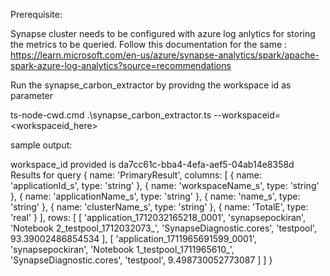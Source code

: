 

Prerequisite:

Synapse cluster needs to be configured with azure log anlytics for storing the metrics to be queried.
Follow this documentation for the same : https://learn.microsoft.com/en-us/azure/synapse-analytics/spark/apache-spark-azure-log-analytics?source=recommendations


Run the synapse_carbon_extractor by providng the workspace id as parameter


ts-node-cwd.cmd .\synapse_carbon_extractor.ts --workspaceid=<workspaceid_here>

sample output:

workspace_id provided is  da7cc61c-bba4-4efa-aef5-04ab14e8358d
Results for query
{
  name: 'PrimaryResult',
  columns: [
    { name: 'applicationId_s', type: 'string' },
    { name: 'workspaceName_s', type: 'string' },
    { name: 'applicationName_s', type: 'string' },
    { name: 'name_s', type: 'string' },
    { name: 'clusterName_s', type: 'string' },
    { name: 'TotalE', type: 'real' }
  ],
  rows: [
    [
      'application_1712032165218_0001',
      'synapsepockiran',
      'Notebook 2_testpool_1712032073_',
      'SynapseDiagnostic.cores',
      'testpool',
      93.39002486854534
    ],
    [
      'application_1711965691599_0001',
      'synapsepockiran',
      'Notebook 1_testpool_1711965610_',
      'SynapseDiagnostic.cores',
      'testpool',
      9.498730052773087
    ]
  ]
}
